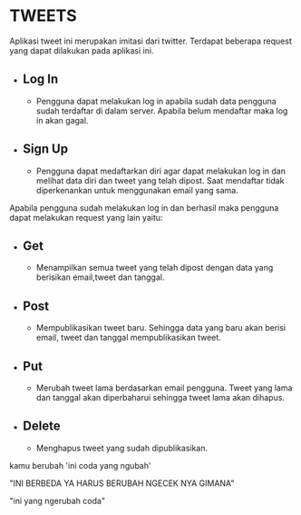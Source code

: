 # TWEETS

Aplikasi tweet ini merupakan imitasi dari twitter. Terdapat beberapa request yang dapat dilakukan pada aplikasi ini. 

*   ## **Log In**
    * Pengguna dapat melakukan log in apabila sudah data pengguna sudah terdaftar di dalam server. Apabila belum mendaftar maka log in akan gagal.
*   ## **Sign Up**
    * Pengguna dapat medaftarkan diri agar dapat melakukan log in dan melihat data diri dan tweet yang telah dipost. Saat mendaftar tidak diperkenankan untuk menggunakan email yang sama.

Apabila pengguna sudah melakukan log in dan berhasil maka pengguna dapat melakukan request yang lain yaitu:

*   ## **Get**
    * Menampilkan semua tweet yang telah dipost dengan data yang berisikan email,tweet dan tanggal.
*   ## **Post**
    * Mempublikasikan tweet baru. Sehingga data yang baru akan berisi email, tweet dan tanggal mempublikasikan tweet.
*   ## **Put**
    * Merubah tweet lama berdasarkan email pengguna. Tweet yang lama dan tanggal akan diperbaharui sehingga tweet lama akan dihapus.
*   ## **Delete**
    * Menghapus tweet yang sudah dipublikasikan.

kamu berubah 'ini coda yang ngubah'

"INI BERBEDA YA HARUS BERUBAH NGECEK NYA GIMANA"

"ini yang ngerubah coda"